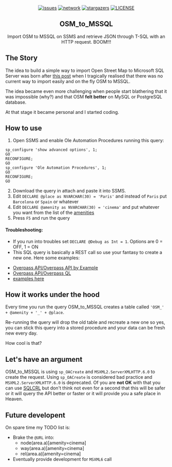 <p align="center">
  <a href="https://github.com/francesco1119/OSM_to_MSSQL/issues"><img alt="issues" src="https://img.shields.io/github/issues/francesco1119/OSM_to_MSSQL.svg"></a>
  <a href="https://github.com/francesco1119/OSM_to_MSSQL/network"><img alt="network" src="https://img.shields.io/github/forks/francesco1119/OSM_to_MSSQL.svg"></a>
  <a href="https://github.com/francesco1119/OSM_to_MSSQL/stargazers"><img alt="stargazers" src="https://img.shields.io/github/stars/francesco1119/OSM_to_MSSQL.svg"></a>
  <a href="https://github.com/francesco1119/OSM_to_MSSQL/blob/master/LICENSE"><img alt="LICENSE" src="https://img.shields.io/github/license/francesco1119/OSM_to_MSSQL.svg"></a>
</p>
<p align="center">

  <h2 align="center">OSM_to_MSSQL</h2>
  <p align="center">Import OSM to MSSQL on SSMS and retrieve JSON through T-SQL with an HTTP request. BOOM!!!</p>

</p>

The Story
------

The idea to build a simple way to import Open Street Map to Microsoft SQL Server was born after [this post](https://gis.stackexchange.com/questions/172399/downloading-entire-osm-world-dataset-and-import-into-ms-sql) when I tragically realised that there was no current way to import easily and on the fly OSM to MSSQL.

The idea became even more challenging when people start blathering that it was impossible (why?) and that OSM **felt better** on MySQL or PostgreSQL database.

At that stage it became personal and I started coding. 

How to use
------

1) Open SSMS  and enable Ole Automation Procedures running this query:
```
sp_configure 'show advanced options', 1;  
GO  
RECONFIGURE;  
GO  
sp_configure 'Ole Automation Procedures', 1;  
GO  
RECONFIGURE;  
GO
```
2) Download the query in attach and paste it into SSMS.
3) Edit `DECLARE @place as NVARCHAR(30) = 'Paris'` and instead of `Paris` put `Barcelona` or `Spain` or whatever
4) Edit `DECLARE @amenity as NVARCHAR(30) = 'cinema'` and put whatever you want from the list of the [amenities](https://wiki.openstreetmap.org/wiki/Key:amenity)
5) Press `F5` and run the query

#### Troubleshooting:

- If you run into troubles set `DECLARE @Debug as Int = 1`. Options are 0 = OFF, 1 = ON
- This SQL query is basically a REST call so use your fantasy to create a new one. Here some examples: 
* [Overpass API/Overpass API by Example](https://wiki.openstreetmap.org/wiki/Overpass_API/Overpass_API_by_Example)
* [Overpass API/Overpass QL](https://wiki.openstreetmap.org/wiki/Overpass_API/Overpass_QL)
* [examples here](https://www.mapbox.com/mapping/becoming-a-power-mapper/useful-overpass-queries/)



How it works under the hood
------

Every time you run the query OSM_to_MSSQL creates a table called `'OSM_' + @amenity + '_' + @place`.

Re-running the query will drop the old table and recreate a new one so yes, you can stick this query into a stored procedure and your data can be fresh new every day. 

How cool is that? 

Let's have an argument 
------

OSM_to_MSSQL is using `sp_OACreate` and `MSXML2.ServerXMLHTTP.6.0` to create the request.
Using `sp_OACreate` is considered bad practice and `MSXML2.ServerXMLHTTP.6.0` is deprecated.
Of you are **not OK** with that you can use [SQLCRL](http://www.sqlservercentral.com/articles/SQLCLR/177834/) but don't think not even for a second that this will be safer or it will query the API better or faster or it will provide you a safe place in Heaven.

Future developent
------

On spare time my TODO list is:

* Brake the `@URL` into: 
    - node(area.a)[amenity=cinema]
    - way(area.a)[amenity=cinema]
    - rel(area.a)[amenity=cinema]
* Eventually provide development for `MSXML6` call
 


